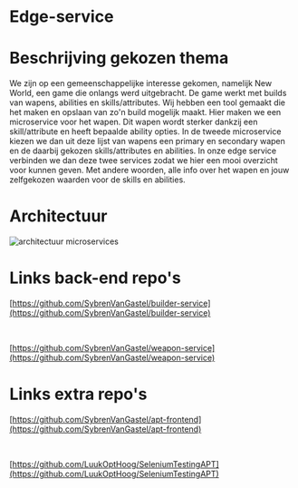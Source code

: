 # Edge-service
# Beschrijving gekozen thema
We zijn op een gemeenschappelijke interesse gekomen, namelijk New World, een game die onlangs werd uitgebracht. De game werkt met builds van wapens, abilities en skills/attributes. Wij hebben een tool gemaakt die het maken en opslaan van zo'n build mogelijk maakt. Hier maken we een microservice voor het wapen. Dit wapen wordt sterker dankzij een skill/attribute en heeft bepaalde ability opties. In de tweede microservice kiezen we dan uit deze lijst van wapens een primary en secondary wapen en de daarbij gekozen skills/attributes en abilities. In onze edge service verbinden we dan deze twee services zodat we hier een mooi overzicht voor kunnen geven. Met andere woorden, alle info over het wapen en jouw zelfgekozen waarden voor de skills en abilities. 

# Architectuur
![architectuur microservices](https://luukopthoog.sinners.be/MS-Diagram.JPG)

# Links back-end repo's
[https://github.com/SybrenVanGastel/builder-service](https://github.com/SybrenVanGastel/builder-service)

<br/>

[https://github.com/SybrenVanGastel/weapon-service](https://github.com/SybrenVanGastel/weapon-service)

# Links extra repo's
[https://github.com/SybrenVanGastel/apt-frontend](https://github.com/SybrenVanGastel/apt-frontend)

<br/>

[https://github.com/LuukOptHoog/SeleniumTestingAPT](https://github.com/LuukOptHoog/SeleniumTestingAPT)

